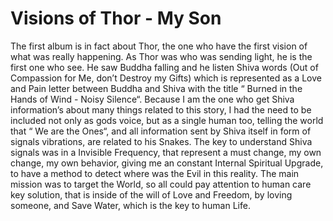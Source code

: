 # Visions of Thor - My Son

The first album is in fact about Thor, the one who have the first vision of what was really happening. As Thor was who was sending light, he is the first one who see. He saw Buddha falling and he listen Shiva words (Out of Compassion for Me, don’t Destroy my Gifts) which is represented as a Love and Pain letter between Buddha and Shiva with the title “ Burned in the Hands of Wind - Noisy Silence“. Because I am the one who get Shiva information’s about many things related to this story, I had the need to be included not only as gods voice, but as a single human too, telling the world that “ We are the Ones“, and all information sent by Shiva itself in form of signals vibrations, are related to his Snakes. The key to understand Shiva signals was in a Invisible Frequency, that represent a must change, my own change, my own behavior, giving me an constant Internal Spiritual Upgrade, to have a method to detect where was the Evil in this reality. The main mission was to target the World, so all could pay attention to human care key solution, that is inside of the will of Love and Freedom, by loving someone, and Save Water, which is the key to human Life.